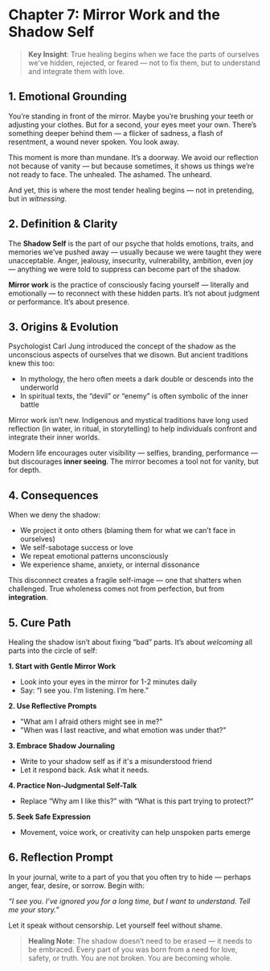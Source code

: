 # Chapter 7: Mirror Work and the Shadow Self

> **Key Insight**: True healing begins when we face the parts of ourselves we've hidden, rejected, or feared — not to fix them, but to understand and integrate them with love.

## 1. Emotional Grounding

You’re standing in front of the mirror. Maybe you’re brushing your teeth or adjusting your clothes. But for a second, your eyes meet your own. There’s something deeper behind them — a flicker of sadness, a flash of resentment, a wound never spoken. You look away.

This moment is more than mundane. It’s a doorway. We avoid our reflection not because of vanity — but because sometimes, it shows us things we’re not ready to face. The unhealed. The ashamed. The unheard.

And yet, this is where the most tender healing begins — not in pretending, but in *witnessing*.

## 2. Definition & Clarity

The **Shadow Self** is the part of our psyche that holds emotions, traits, and memories we’ve pushed away — usually because we were taught they were unacceptable. Anger, jealousy, insecurity, vulnerability, ambition, even joy — anything we were told to suppress can become part of the shadow.

**Mirror work** is the practice of consciously facing yourself — literally and emotionally — to reconnect with these hidden parts. It’s not about judgment or performance. It’s about presence.

## 3. Origins & Evolution

Psychologist Carl Jung introduced the concept of the shadow as the unconscious aspects of ourselves that we disown. But ancient traditions knew this too:
- In mythology, the hero often meets a dark double or descends into the underworld
- In spiritual texts, the “devil” or “enemy” is often symbolic of the inner battle

Mirror work isn’t new. Indigenous and mystical traditions have long used reflection (in water, in ritual, in storytelling) to help individuals confront and integrate their inner worlds.

Modern life encourages outer visibility — selfies, branding, performance — but discourages **inner seeing**. The mirror becomes a tool not for vanity, but for depth.

## 4. Consequences

When we deny the shadow:
- We project it onto others (blaming them for what we can’t face in ourselves)
- We self-sabotage success or love
- We repeat emotional patterns unconsciously
- We experience shame, anxiety, or internal dissonance

This disconnect creates a fragile self-image — one that shatters when challenged. True wholeness comes not from perfection, but from **integration**.

## 5. Cure Path

Healing the shadow isn’t about fixing “bad” parts. It’s about *welcoming* all parts into the circle of self:

**1. Start with Gentle Mirror Work**
- Look into your eyes in the mirror for 1-2 minutes daily
- Say: “I see you. I’m listening. I’m here.”

**2. Use Reflective Prompts**
- "What am I afraid others might see in me?"
- "When was I last reactive, and what emotion was under that?"

**3. Embrace Shadow Journaling**
- Write to your shadow self as if it's a misunderstood friend
- Let it respond back. Ask what it needs.

**4. Practice Non-Judgmental Self-Talk**
- Replace “Why am I like this?” with “What is this part trying to protect?”

**5. Seek Safe Expression**
- Movement, voice work, or creativity can help unspoken parts emerge

## 6. Reflection Prompt

In your journal, write to a part of you that you often try to hide — perhaps anger, fear, desire, or sorrow. Begin with:

*“I see you. I’ve ignored you for a long time, but I want to understand. Tell me your story.”*

Let it speak without censorship. Let yourself feel without shame.

> **Healing Note**: The shadow doesn’t need to be erased — it needs to be embraced. Every part of you was born from a need for love, safety, or truth. You are not broken. You are becoming whole.

